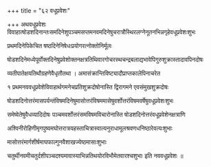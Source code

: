 +++
title = "६२ वधूप्रवेशः"

+++
अथवधूप्रवेशः विवाहात्षोडशदिनान्तःसमदिनेशुपञ्चमसप्तमनवमदिनेषुचरात्रौस्थिरलग्नेनूतनभिन्नगृहेवधूप्रवेशःशुभः

प्रथमदिनेपिकेचित षष्ठदिनेनिषेधःप्रयोगरत्‍नोक्तोनिर्मूलः

षोडशदिनेमध्येपूर्वोक्तदिनेषुप्रवेशोक्तनक्षत्रतिथिवारगोचरस्थचन्द्रबलाद्यभावेपिगुरुशुक्रास्तादावपिनदोषः

व्यतीपातेक्षयतिथौग्रहणेवैधृतौतथा । अमासंक्रान्तिविष्ट्यादौप्राप्तकालेपिनाचरेत

१ प्रथमनववधूप्रवेशेविवाहार्थगमनेचप्रतिशुक्रदोषोनास्ति द्विरागमने एवसंमुखशुक्रदोषः

षोडशदिनोत्तरंमासपर्यन्तंविषमदिनेषुमासोत्तरंविषममासेषुवर्शोत्तरंविषमवर्षेषुवधूप्रवेशःशुभः

समेष्वेतेषुवैधव्यादिदोषः पञ्चमवर्शोत्तरंसमविषमविचारोनास्ति षोडशदिनोत्तरंवधूप्रवेशेनक्षत्राणि

अश्विनीरोहिणीमृगपुष्यमघोत्तरात्रयहस्ताचित्रास्वात्यनुराधामूलश्रवणधनिष्ठारेवत्यःशुभाः

मासोत्तरंमार्गशीर्षमाघफाल्गुनवैशाखज्येष्ठमासाःशुभाः

चतुर्थीनवमीचतुर्दशीपञ्चदश्यमावास्याभिन्नतिथयोरविभौमेतवारश्चशुभाः इति नववधूप्रवेशः ॥
